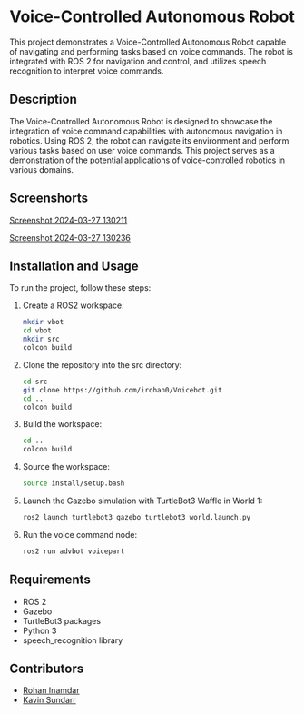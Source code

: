 # Voice-Controlled Autonomous Robot

This project demonstrates a Voice-Controlled Autonomous Robot capable of navigating and performing tasks based on voice commands. The robot is integrated with ROS 2 for navigation and control, and utilizes speech recognition to interpret voice commands.

## Description

The Voice-Controlled Autonomous Robot is designed to showcase the integration of voice command capabilities with autonomous navigation in robotics. Using ROS 2, the robot can navigate its environment and perform various tasks based on user voice commands. This project serves as a demonstration of the potential applications of voice-controlled robotics in various domains.

## Screenshorts

[Screenshot 2024-03-27 130211](https://github.com/irohan0/Voicebot/assets/121719717/efa1837e-ea22-473c-a033-240918eea5e6)

[Screenshot 2024-03-27 130236](https://github.com/irohan0/Voicebot/assets/121719717/94e75955-a1e8-44ce-a592-80c839521af1)

## Installation and Usage

To run the project, follow these steps:

1. Create a ROS2 workspace:
   ```bash
   mkdir vbot
   cd vbot
   mkdir src
   colcon build
   ```
1. Clone the repository into the src directory:
    ```bash
    cd src
    git clone https://github.com/irohan0/Voicebot.git
    cd ..
    colcon build
    ```
1. Build the workspace:
    ```bash
    cd ..
    colcon build
    ```
1. Source the workspace:
    ```bash
    source install/setup.bash
    ```
1. Launch the Gazebo simulation with TurtleBot3 Waffle in World 1:
    ```bash
    ros2 launch turtlebot3_gazebo turtlebot3_world.launch.py
    ```
1. Run the voice command node:
    ```bash
    ros2 run advbot voicepart
    ```
## Requirements

- ROS 2
- Gazebo
- TurtleBot3 packages
- Python 3
- speech_recognition library

## Contributors

- [Rohan Inamdar](https://github.com/irohan0)
- [Kavin Sundarr](https://github.com/KavinSundarr)
